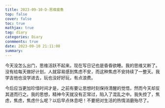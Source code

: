 ```yaml
---
title: 2023-09-10-D-思维疲惫
top: false
cover: false
toc: true
mathjax: true
tag: diary
categories: Diary
conmments: true
date: 2023-09-10 21:11:08
summary:
---
```


今天没怎么出门，思维活跃不起来。现在写日记也是昏昏欲睡。我的思维又断了。没有给每天做好计划，人就容易感到焦虑不安，而这种焦虑不安持续了一整天。我学吉他也没学进去，玩也没好好玩，有点浪费。

今后应当更加珍惜时间才是，之前有要让思想时刻保持清醒的觉悟，然而今天却反其道而行之。我的思想，精神今天就没有正常过，陷入了混乱之中。我失控了，焦虑，焦虑，焦虑什么呢？以后早点休息吧！不要把对生活的热情消磨殆尽了。

